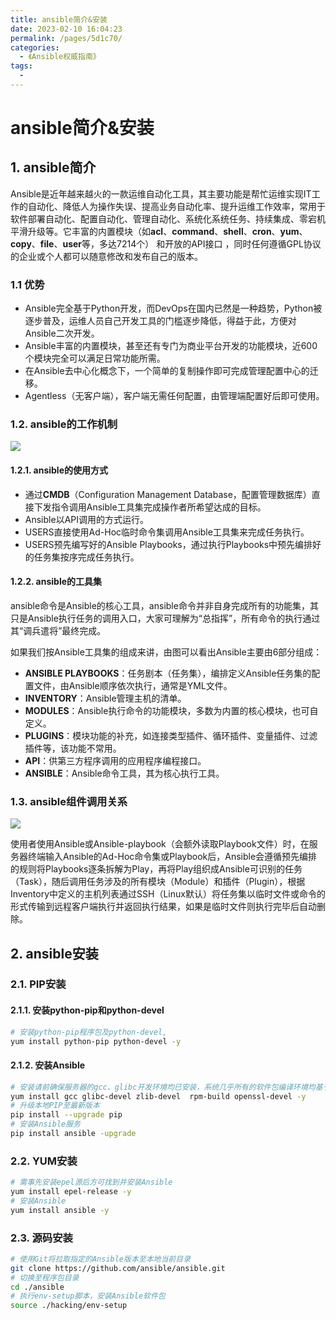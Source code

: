 ```yaml
---
title: ansible简介&安装
date: 2023-02-10 16:04:23
permalink: /pages/5d1c70/
categories:
  - 《Ansible权威指南》
tags:
  - 
---
```

# ansible简介&安装

## 1. ansible简介

Ansible是近年越来越火的一款运维自动化工具，其主要功能是帮忙运维实现IT工作的自动化、降低人为操作失误、提高业务自动化率、提升运维工作效率，常用于软件部署自动化、配置自动化、管理自动化、系统化系统任务、持续集成、零宕机平滑升级等。它丰富的内置模块（如**acl**、**command**、**shell**、**cron**、**yum**、**copy**、**file**、**user**等，多达7214个） 和开放的API接口 ，同时任何遵循GPL协议的企业或个人都可以随意修改和发布自己的版本。

### 1.1 优势

- Ansible完全基于Python开发，而DevOps在国内已然是一种趋势，Python被逐步普及，运维人员自己开发工具的门槛逐步降低，得益于此，方便对Ansible二次开发。
- Ansible丰富的内置模块，甚至还有专门为商业平台开发的功能模块，近600个模块完全可以满足日常功能所需。
- 在Ansible去中心化概念下，一个简单的复制操作即可完成管理配置中心的迁移。
- Agentless（无客户端），客户端无需任何配置，由管理端配置好后即可使用。

### 1.2. ansible的工作机制

![](https://static.xiaoliutalk.cn/img/202302101717801.jpg)

#### 1.2.1. ansible的使用方式

- 通过**CMDB**（Configuration Management Database，配置管理数据库）直接下发指令调用Ansible工具集完成操作者所希望达成的目标。
- Ansible以API调用的方式运行。
- USERS直接使用Ad-Hoc临时命令集调用Ansible工具集来完成任务执行。
- USERS预先编写好的Ansible Playbooks，通过执行Playbooks中预先编排好的任务集按序完成任务执行。

#### 1.2.2. ansible的工具集

ansible命令是Ansible的核心工具，ansible命令并非自身完成所有的功能集，其只是Ansible执行任务的调用入口，大家可理解为“总指挥”，所有命令的执行通过其“调兵遣将”最终完成。

如果我们按Ansible工具集的组成来讲，由图可以看出Ansible主要由6部分组成：

- **ANSIBLE PLAYBOOKS**：任务剧本（任务集），编排定义Ansible任务集的配置文件，由Ansible顺序依次执行，通常是YML文件。
- **INVENTORY**：Ansible管理主机的清单。
- **MODULES**：Ansible执行命令的功能模块，多数为内置的核心模块，也可自定义。
- **PLUGINS**：模块功能的补充，如连接类型插件、循环插件、变量插件、过滤插件等，该功能不常用。
- **API**：供第三方程序调用的应用程序编程接口。
- **ANSIBLE**：Ansible命令工具，其为核心执行工具。

### 1.3. ansible组件调用关系

![](https://static.xiaoliutalk.cn/img/202302101740380.jpg)

使用者使用Ansible或Ansible-playbook（会额外读取Playbook文件）时，在服务器终端输入Ansible的Ad-Hoc命令集或Playbook后，Ansible会遵循预先编排的规则将Playbooks逐条拆解为Play，再将Play组织成Ansible可识别的任务（Task），随后调用任务涉及的所有模块（Module）和插件（Plugin），根据Inventory中定义的主机列表通过SSH（Linux默认）将任务集以临时文件或命令的形式传输到远程客户端执行并返回执行结果，如果是临时文件则执行完毕后自动删除。

## 2. ansible安装

### 2.1. PIP安装

#### 2.1.1. 安装python-pip和python-devel

```bash
# 安装python-pip程序包及python-devel,
yum install python-pip python-devel -y
```

#### 2.1.2. 安装Ansible

```bash
# 安装请前确保服务器的gcc、glibc开发环境均已安装，系统几乎所有的软件包编译环境均基于gcc，如不确认可先执行如下命令：
yum install gcc glibc-devel zlib-devel  rpm-build openssl-devel -y
# 升级本地PIP至最新版本
pip install --upgrade pip
# 安装Ansible服务
pip install ansible -upgrade
```

### 2.2. YUM安装

```bash
# 需事先安装epel源后方可找到并安装Ansible
yum install epel-release -y
# 安装Ansible
yum install ansible -y
```

### 2.3. 源码安装

```bash
# 使用Git将拉取指定的Ansible版本至本地当前目录
git clone https://github.com/ansible/ansible.git
# 切换至程序包目录
cd ./ansible
# 执行env-setup脚本，安装Ansible软件包
source ./hacking/env-setup
```

